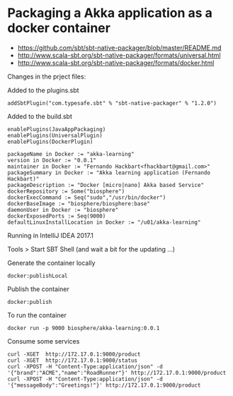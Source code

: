 # Packaging a Akka application as a docker container

* https://github.com/sbt/sbt-native-packager/blob/master/README.md
* http://www.scala-sbt.org/sbt-native-packager/formats/universal.html
* http://www.scala-sbt.org/sbt-native-packager/formats/docker.html


Changes in the prject files:

Added to the plugins.sbt
```
addSbtPlugin("com.typesafe.sbt" % "sbt-native-packager" % "1.2.0")
```

Added to the build.sbt
```
enablePlugins(JavaAppPackaging)
enablePlugins(UniversalPlugin)
enablePlugins(DockerPlugin)

packageName in Docker := "akka-learning"
version in Docker := "0.0.1"
maintainer in Docker := "Fernando Hackbart<fhackbart@gmail.com>"
packageSummary in Docker := "Akka learning application (Fernando Hackbart)"
packageDescription := "Docker [micro|nano] Akka based Service"
dockerRepository := Some("biosphere")
dockerExecCommand := Seq("sudo","/usr/bin/docker")
dockerBaseImage := "biosphere/biosphere:base"
daemonUser in Docker := "biosphere"
dockerExposedPorts := Seq(9000)
defaultLinuxInstallLocation in Docker := "/u01/akka-learning"
```

Running in IntelliJ IDEA 2017.1

Tools > Start SBT Shell (and wait a bit for the updating ...)

Generate the container locally
```
docker:publishLocal
```

Publish the container
```
docker:publish
```

To run the container
```
docker run -p 9000 biosphere/akka-learning:0.0.1
```
Consume some services
```
curl -XGET  http://172.17.0.1:9000/product
curl -XGET  http://172.17.0.1:9000/status
curl -XPOST -H "Content-Type:application/json" -d '{"brand":"ACME","name":"RoadRunner"}' http://172.17.0.1:9000/product
curl -XPOST -H "Content-Type:application/json" -d '{"messageBody":"Greetings!"}' http://172.17.0.1:9000/product
```

